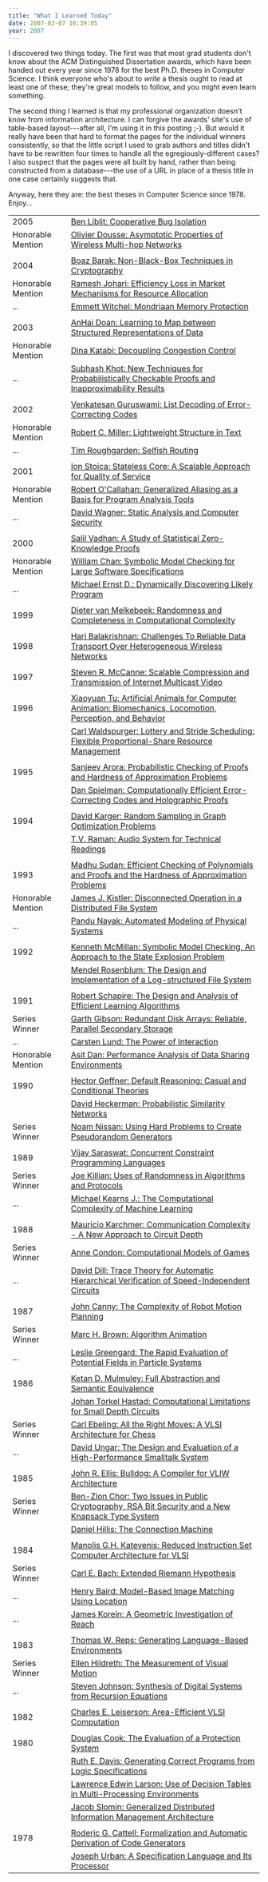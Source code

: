 ```yaml
---
title: "What I Learned Today"
date: 2007-02-07 16:39:05
year: 2007
---
```

I discovered two things today.  The first was that most grad students don't know about the ACM Distinguished Dissertation awards, which have been handed out every year since 1978 for the best Ph.D. theses in Computer Science.  I think everyone who's about to <em>write</em> a thesis ought to read at least one of these; they're great models to follow, and you might even learn something.

The second thing I learned is that my professional organization doesn't know from information architecture.  I can forgive the awards' site's use of table-based layout---after all, I'm using it in this posting ;-).  But would it really have been that hard to format the pages for the individual winners consistently, so that the little script I used to grab authors and titles didn't have to be rewritten four times to handle all the egregiously-different cases?  I also suspect that the pages were all built by hand, rather than being constructed from a database---the use of a URL in place of a thesis title in one case certainly suggests that.

Anyway, here they are: the best theses in Computer Science since 1978.  Enjoy...
<table cellpadding="3">
<tr>
<td>2005</td>
<td><a href="http://awards.acm.org/doctoral%5Fdissertation/citation.cfm?id=3953940&srt=all&aw=146&ao=DOCDISRT">Ben Liblit: Cooperative Bug Isolation</a></td>
</tr>
<tr>
<td>Honorable Mention</td>
<td><a href="http://awards.acm.org/doctoral%5Fdissertation/citation.cfm?id=1733470&srt=all&aw=146&ao=DOCDISRT">Olivier Dousse: Asymptotic Properties of Wireless Multi-hop Networks</a></td>
</tr>
<tr>
<td></td>
</tr>
<tr>
<td>2004</td>
<td><a href="http://awards.acm.org/doctoral%5Fdissertation/citation.cfm?id=0408833&srt=all&aw=146&ao=DOCDISRT">Boaz Barak: Non-Black-Box Techniques in Cryptography</a></td>
</tr>
<tr>
<td>Honorable Mention</td>
<td><a href="http://awards.acm.org/doctoral%5Fdissertation/citation.cfm?id=3275857&srt=all&aw=146&ao=DOCDISRT">Ramesh Johari: Efficiency Loss in Market Mechanisms for Resource Allocation</a></td>
</tr>
<tr>
<td>...</td>
<td><a href="http://awards.acm.org/doctoral%5Fdissertation/citation.cfm?id=1451802&srt=all&aw=146&ao=DOCDISRT">Emmett Witchel: Mondriaan Memory Protection</a></td>
</tr>
<tr>
<td></td>
</tr>
<tr>
<td>2003</td>
<td><a href="http://awards.acm.org/doctoral%5Fdissertation/citation.cfm?id=7335683&srt=all&aw=146&ao=DOCDISRT">AnHai Doan: Learning to Map between Structured Representations of Data</a></td>
</tr>
<tr>
<td>Honorable Mention</td>
<td><a href="http://awards.acm.org/doctoral%5Fdissertation/citation.cfm?id=6597716&srt=all&aw=146&ao=DOCDISRT">Dina Katabi: Decoupling Congestion Control</a></td>
</tr>
<tr>
<td>...</td>
<td><a href="http://awards.acm.org/doctoral%5Fdissertation/citation.cfm?id=8538828&srt=all&aw=146&ao=DOCDISRT">Subhash Khot: New Techniques for Probabilistically Checkable Proofs and Inapproximability Results</a></td>
</tr>
<tr>
<td></td>
</tr>
<tr>
<td>2002</td>
<td><a href="http://awards.acm.org/doctoral%5Fdissertation/citation.cfm?id=3483647&srt=all&aw=146&ao=DOCDISRT">Venkatesan Guruswami: List Decoding of Error-Correcting Codes</a></td>
</tr>
<tr>
<td>Honorable Mention</td>
<td><a href="http://awards.acm.org/doctoral%5Fdissertation/citation.cfm?id=9404379&srt=all&aw=146&ao=DOCDISRT">Robert C. Miller: Lightweight Structure in Text</a></td>
</tr>
<tr>
<td>...</td>
<td><a href="http://awards.acm.org/doctoral%5Fdissertation/citation.cfm?id=5035798&srt=all&aw=146&ao=DOCDISRT">Tim Roughgarden: Selfish Routing</a></td>
</tr>
<tr>
<td></td>
</tr>
<tr>
<td>2001</td>
<td><a href="http://awards.acm.org/doctoral%5Fdissertation/citation.cfm?id=4579408&srt=all&aw=146&ao=DOCDISRT">Ion Stoica: Stateless Core: A Scalable Approach for Quality of Service</a></td>
</tr>
<tr>
<td>Honorable Mention</td>
<td><a href="http://awards.acm.org/doctoral%5Fdissertation/citation.cfm?id=1221561&srt=all&aw=146&ao=DOCDISRT">Robert O'Callahan: Generalized Aliasing as a Basis for Program Analysis Tools</a></td>
</tr>
<tr>
<td>...</td>
<td><a href="http://awards.acm.org/doctoral%5Fdissertation/citation.cfm?id=4973493&srt=all&aw=146&ao=DOCDISRT">David Wagner: Static Analysis and Computer Security</a></td>
</tr>
<tr>
<td></td>
</tr>
<tr>
<td>2000</td>
<td><a href="http://awards.acm.org/doctoral%5Fdissertation/citation.cfm?id=9445620&srt=all&aw=146&ao=DOCDISRT">Salil Vadhan: A Study of Statistical Zero-Knowledge Proofs</a></td>
</tr>
<tr>
<td>Honorable Mention</td>
<td><a href="http://awards.acm.org/doctoral%5Fdissertation/citation.cfm?id=6090895&srt=all&aw=146&ao=DOCDISRT">William Chan: Symbolic Model Checking for Large Software Specifications</a></td>
</tr>
<tr>
<td>...</td>
<td><a href="http://awards.acm.org/doctoral%5Fdissertation/citation.cfm?id=0439664&srt=all&aw=146&ao=DOCDISRT">Michael Ernst D.: Dynamically Discovering Likely Program</a></td>
</tr>
<tr>
<td></td>
</tr>
<tr>
<td>1999</td>
<td><a href="http://awards.acm.org/doctoral%5Fdissertation/citation.cfm?id=7183705&srt=all&aw=146&ao=DOCDISRT">Dieter van Melkebeek: Randomness and Completeness in Computational Complexity</a></td>
</tr>
<tr>
<td></td>
</tr>
<tr>
<td>1998</td>
<td><a href="http://awards.acm.org/doctoral%5Fdissertation/citation.cfm?id=8110079&srt=all&aw=146&ao=DOCDISRT">Hari Balakrishnan: Challenges To Reliable Data Transport Over Heterogeneous Wireless Networks</a></td>
</tr>
<tr>
<td></td>
</tr>
<tr>
<td>1997</td>
<td><a href="http://awards.acm.org/doctoral%5Fdissertation/citation.cfm?id=4076706&srt=all&aw=146&ao=DOCDISRT">Steven R. McCanne: Scalable Compression and Transmission of Internet Multicast Video</a></td>
</tr>
<tr>
<td></td>
</tr>
<tr>
<td>1996</td>
<td><a href="http://awards.acm.org/doctoral%5Fdissertation/citation.cfm?id=9113567&srt=all&aw=146&ao=DOCDISRT">Xiaoyuan Tu: Artificial Animals for Computer Animation: Biomechanics, Locomotion, Perception, and Behavior</a></td>
</tr>
<tr>
<td></td>
<td><a href="http://awards.acm.org/doctoral%5Fdissertation/citation.cfm?id=8547542&srt=all&aw=146&ao=DOCDISRT">Carl Waldspurger: Lottery and Stride Scheduling: Flexible Proportional-Share Resource Management</a></td>
</tr>
<tr>
<td></td>
</tr>
<tr>
<td>1995</td>
<td><a href="http://awards.acm.org/doctoral%5Fdissertation/citation.cfm?id=5314209&srt=all&aw=146&ao=DOCDISRT">Sanjeev Arora: Probabilistic Checking of Proofs and Hardness of Approximation Problems</a></td>
</tr>
<tr>
<td></td>
<td><a href="http://awards.acm.org/doctoral%5Fdissertation/citation.cfm?id=7057233&srt=all&aw=146&ao=DOCDISRT">Dan Spielman: Computationally Efficient Error-Correcting Codes and Holographic Proofs</a></td>
</tr>
<tr>
<td></td>
</tr>
<tr>
<td>1994</td>
<td><a href="http://awards.acm.org/doctoral%5Fdissertation/citation.cfm?id=6175489&srt=all&aw=146&ao=DOCDISRT">David Karger: Random Sampling in Graph Optimization Problems</a></td>
</tr>
<tr>
<td></td>
<td><a href="http://awards.acm.org/doctoral%5Fdissertation/citation.cfm?id=4110221&srt=all&aw=146&ao=DOCDISRT">T.V. Raman: Audio System for Technical Readings</a></td>
</tr>
<tr>
<td></td>
</tr>
<tr>
<td>1993</td>
<td><a href="http://awards.acm.org/doctoral%5Fdissertation/citation.cfm?id=6538683&srt=all&aw=146&ao=DOCDISRT">Madhu Sudan: Efficient Checking of Polynomials and Proofs and the Hardness of Approximation Problems</a></td>
</tr>
<tr>
<td>Honorable Mention</td>
<td><a href="http://awards.acm.org/doctoral%5Fdissertation/citation.cfm?id=2549714&srt=all&aw=146&ao=DOCDISRT">James J. Kistler: Disconnected Operation in a Distributed File System</a></td>
</tr>
<tr>
<td>...</td>
<td><a href="http://awards.acm.org/doctoral%5Fdissertation/citation.cfm?id=3368949&srt=all&aw=146&ao=DOCDISRT">Pandu Nayak: Automated Modeling of Physical Systems</a></td>
</tr>
<tr>
<td></td>
</tr>
<tr>
<td>1992</td>
<td><a href="http://awards.acm.org/doctoral%5Fdissertation/citation.cfm?id=9954076&srt=all&aw=146&ao=DOCDISRT">Kenneth McMillan: Symbolic Model Checking, An Approach to the State Explosion Problem</a></td>
</tr>
<tr>
<td></td>
<td><a href="http://awards.acm.org/doctoral%5Fdissertation/citation.cfm?id=1311311&srt=all&aw=146&ao=DOCDISRT">Mendel Rosenblum: The Design and Implementation of a Log-structured File System</a></td>
</tr>
<tr>
<td></td>
</tr>
<tr>
<td>1991</td>
<td><a href="http://awards.acm.org/doctoral%5Fdissertation/citation.cfm?id=2161911&srt=all&aw=146&ao=DOCDISRT">Robert Schapire: The Design and Analysis of Efficient Learning Algorithms</a></td>
</tr>
<tr>
<td>Series Winner</td>
<td><a href="http://awards.acm.org/doctoral%5Fdissertation/citation.cfm?id=5551563&srt=all&aw=146&ao=DOCDISRT">Garth Gibson: Redundant Disk Arrays: Reliable, Parallel Secondary Storage</a></td>
</tr>
<tr>
<td>...</td>
<td><a href="http://awards.acm.org/doctoral%5Fdissertation/citation.cfm?id=2549057&srt=all&aw=146&ao=DOCDISRT">Carsten Lund: The Power of Interaction</a></td>
</tr>
<tr>
<td>Honorable Mention</td>
<td><a href="http://awards.acm.org/doctoral%5Fdissertation/citation.cfm?id=0290559&srt=all&aw=146&ao=DOCDISRT">Asit Dan: Performance Analysis of Data Sharing Environments</a></td>
</tr>
<tr>
<td></td>
</tr>
<tr>
<td>1990</td>
<td><a href="http://awards.acm.org/doctoral%5Fdissertation/citation.cfm?id=5299901&srt=all&aw=146&ao=DOCDISRT">Hector Geffner: Default Reasoning: Casual and Conditional Theories</a></td>
</tr>
<tr>
<td></td>
<td><a href="http://awards.acm.org/doctoral%5Fdissertation/citation.cfm?id=2522714&srt=all&aw=146&ao=DOCDISRT">David Heckerman: Probabilistic Similarity Networks</a></td>
</tr>
<tr>
<td>Series Winner</td>
<td><a href="http://awards.acm.org/doctoral%5Fdissertation/citation.cfm?id=4835220&srt=all&aw=146&ao=DOCDISRT">Noam Nissan: Using Hard Problems to Create Pseudorandom Generators</a></td>
</tr>
<tr>
<td></td>
</tr>
<tr>
<td>1989</td>
<td><a href="http://awards.acm.org/doctoral%5Fdissertation/citation.cfm?id=5790722&srt=all&aw=146&ao=DOCDISRT">Vijay Saraswat: Concurrent Constraint Programming Languages</a></td>
</tr>
<tr>
<td>Series Winner</td>
<td><a href="http://awards.acm.org/doctoral%5Fdissertation/citation.cfm?id=8456062&srt=all&aw=146&ao=DOCDISRT">Joe Killian: Uses of Randomness in Algorithms and Protocols</a></td>
</tr>
<tr>
<td>...</td>
<td><a href="http://awards.acm.org/doctoral%5Fdissertation/citation.cfm?id=8726735&srt=all&aw=146&ao=DOCDISRT">Michael Kearns J.: The Computational Complexity of Machine Learning</a></td>
</tr>
<tr>
<td></td>
</tr>
<tr>
<td>1988</td>
<td><a href="http://awards.acm.org/doctoral%5Fdissertation/citation.cfm?id=4685271&srt=all&aw=146&ao=DOCDISRT">Mauricio Karchmer: Communication Complexity - A New Approach to Circuit Depth</a></td>
</tr>
<tr>
<td>Series Winner</td>
<td><a href="http://awards.acm.org/doctoral%5Fdissertation/citation.cfm?id=3629668&srt=all&aw=146&ao=DOCDISRT">Anne Condon: Computational Models of Games</a></td>
</tr>
<tr>
<td>...</td>
<td><a href="http://awards.acm.org/doctoral%5Fdissertation/citation.cfm?id=3829098&srt=all&aw=146&ao=DOCDISRT">David Dill: Trace Theory for Automatic Hierarchical Verification of Speed-Independent Circuits</a></td>
</tr>
<tr>
<td></td>
</tr>
<tr>
<td>1987</td>
<td><a href="http://awards.acm.org/doctoral%5Fdissertation/citation.cfm?id=7245325&srt=all&aw=146&ao=DOCDISRT">John Canny: The Complexity of Robot Motion Planning</a></td>
</tr>
<tr>
<td>Series Winner</td>
<td><a href="http://awards.acm.org/doctoral%5Fdissertation/citation.cfm?id=2746110&srt=all&aw=146&ao=DOCDISRT">Marc H. Brown: Algorithm Animation</a></td>
</tr>
<tr>
<td>...</td>
<td><a href="http://awards.acm.org/doctoral%5Fdissertation/citation.cfm?id=4423211&srt=all&aw=146&ao=DOCDISRT">Leslie Greengard: The Rapid Evaluation of Potential Fields in Particle Systems</a></td>
</tr>
<tr>
<td></td>
</tr>
<tr>
<td>1986</td>
<td><a href="http://awards.acm.org/doctoral%5Fdissertation/citation.cfm?id=5653003&srt=all&aw=146&ao=DOCDISRT">Ketan D. Mulmuley: Full Abstraction and Semantic Equivalence</a></td>
</tr>
<tr>
<td></td>
<td><a href="http://awards.acm.org/doctoral%5Fdissertation/citation.cfm?id=4220823&srt=all&aw=146&ao=DOCDISRT">Johan Torkel Hastad: Computational Limitations for Small Depth Circuits</a></td>
</tr>
<tr>
<td>Series Winner</td>
<td><a href="http://awards.acm.org/doctoral%5Fdissertation/citation.cfm?id=7337103&srt=all&aw=146&ao=DOCDISRT">Carl Ebeling: All the Right Moves: A VLSI Architecture for Chess</a></td>
</tr>
<tr>
<td>...</td>
<td><a href="http://awards.acm.org/doctoral%5Fdissertation/citation.cfm?id=9867937&srt=all&aw=146&ao=DOCDISRT">David Ungar: The Design and Evaluation of a High-Performance Smalltalk System</a></td>
</tr>
<tr>
<td></td>
</tr>
<tr>
<td>1985</td>
<td><a href="http://awards.acm.org/doctoral%5Fdissertation/citation.cfm?id=9267768&srt=all&aw=146&ao=DOCDISRT">John R. Ellis: Bulldog: A Compiler for VLIW Architecture</a></td>
</tr>
<tr>
<td>Series Winner</td>
<td><a href="http://awards.acm.org/doctoral%5Fdissertation/citation.cfm?id=1663126&srt=all&aw=146&ao=DOCDISRT">Ben-Zion Chor: Two Issues in Public Cryptography, RSA Bit Security and a New Knapsack Type System</a></td>
</tr>
<tr>
<td></td>
<td><a href="http://awards.acm.org/doctoral%5Fdissertation/citation.cfm?id=7120739&srt=all&aw=146&ao=DOCDISRT">Daniel Hillis: The Connection Machine</a></td>
</tr>
<tr>
<td></td>
</tr>
<tr>
<td>1984</td>
<td><a href="http://awards.acm.org/doctoral%5Fdissertation/citation.cfm?id=9299902&srt=all&aw=146&ao=DOCDISRT">Manolis G.H. Katevenis: Reduced Instruction Set Computer Architecture for VLSI</a></td>
</tr>
<tr>
<td>Series Winner</td>
<td><a href="http://awards.acm.org/doctoral%5Fdissertation/citation.cfm?id=8502149&srt=all&aw=146&ao=DOCDISRT">Carl E. Bach: Extended Riemann Hypothesis</a></td>
</tr>
<tr>
<td>...</td>
<td><a href="http://awards.acm.org/doctoral%5Fdissertation/citation.cfm?id=2052808&srt=all&aw=146&ao=DOCDISRT">Henry Baird: Model-Based Image Matching Using Location</a></td>
</tr>
<tr>
<td>...</td>
<td><a href="http://awards.acm.org/doctoral%5Fdissertation/citation.cfm?id=4970565&srt=all&aw=146&ao=DOCDISRT">James Korein: A Geometric Investigation of Reach</a></td>
</tr>
<tr>
<td></td>
</tr>
<tr>
<td>1983</td>
<td><a href="http://awards.acm.org/doctoral%5Fdissertation/citation.cfm?id=4177506&srt=all&aw=146&ao=DOCDISRT">Thomas W. Reps: Generating Language-Based Environments</a></td>
</tr>
<tr>
<td>Series Winner</td>
<td><a href="http://awards.acm.org/doctoral%5Fdissertation/citation.cfm?id=1302091&srt=all&aw=146&ao=DOCDISRT">Ellen Hildreth: The Measurement of Visual Motion</a></td>
</tr>
<tr>
<td>...</td>
<td><a href="http://awards.acm.org/doctoral%5Fdissertation/citation.cfm?id=2193976&srt=all&aw=146&ao=DOCDISRT">Steven Johnson: Synthesis of Digital Systems from Recursion Equations</a></td>
</tr>
<tr>
<td></td>
</tr>
<tr>
<td>1982</td>
<td><a href="http://awards.acm.org/doctoral%5Fdissertation/citation.cfm?id=2915165&srt=all&aw=146&ao=DOCDISRT">Charles E. Leiserson: Area-Efficient VLSI Computation</a></td>
</tr>
<tr>
<td></td>
</tr>
<tr>
<td>1980</td>
<td><a href="http://awards.acm.org/doctoral%5Fdissertation/citation.cfm?id=2243997&srt=all&aw=146&ao=DOCDISRT">Douglas Cook: The Evaluation of a Protection System</a></td>
</tr>
<tr>
<td></td>
<td><a href="http://awards.acm.org/doctoral%5Fdissertation/citation.cfm?id=6138659&srt=all&aw=146&ao=DOCDISRT">Ruth E. Davis: Generating Correct Programs from Logic Specifications</a></td>
</tr>
<tr>
<td></td>
<td><a href="http://awards.acm.org/doctoral%5Fdissertation/citation.cfm?id=5221851&srt=all&aw=146&ao=DOCDISRT">Lawrence Edwin Larson: Use of Decision Tables in Multi-Processing Environments</a></td>
</tr>
<tr>
<td></td>
<td><a href="http://awards.acm.org/doctoral%5Fdissertation/citation.cfm?id=3083962&srt=all&aw=146&ao=DOCDISRT">Jacob Slomin: Generalized Distributed Information Management Architecture</a></td>
</tr>
<tr>
<td></td>
</tr>
<tr>
<td>1978</td>
<td><a href="http://awards.acm.org/doctoral%5Fdissertation/citation.cfm?id=3796779&srt=all&aw=146&ao=DOCDISRT">Roderic G. Cattell: Formalization and Automatic Derivation of Code Generators</a></td>
</tr>
<tr>
<td></td>
<td><a href="http://awards.acm.org/doctoral%5Fdissertation/citation.cfm?id=1921243&srt=all&aw=146&ao=DOCDISRT">Joseph Urban: A Specification Language and Its Processor</a></td>
</tr>
</table>

